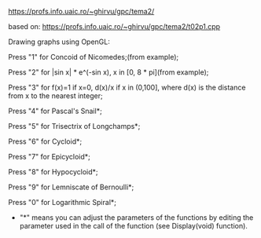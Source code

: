 https://profs.info.uaic.ro/~ghirvu/gpc/tema2/

based on: https://profs.info.uaic.ro/~ghirvu/gpc/tema2/t02p1.cpp

Drawing graphs using OpenGL:

Press "1" for Concoid of Nicomedes;(from example);

Press "2" for |sin x| * e^(-sin x), x in [0, 8 * pi](from example);

Press "3" for f(x)=1 if x=0, d(x)/x if x in (0,100], where d(x) is the distance from x to the nearest integer;

Press "4" for Pascal's Snail*;

Press "5" for Trisectrix of Longchamps*;

Press "6" for Cycloid*;

Press "7" for Epicycloid*;

Press "8" for Hypocycloid*;

Press "9" for Lemniscate of Bernoulli*;

Press "0" for Logarithmic Spiral*;

* "*" means you can adjust the parameters of the functions by editing the parameter used in the call of the function (see Display(void) function).

